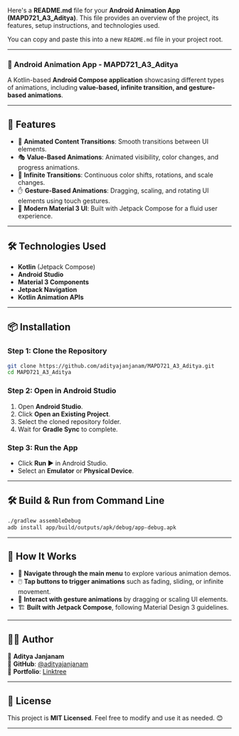 Here's a **README.md** file for your **Android Animation App (MAPD721_A3_Aditya)**. This file provides an overview of the project, its features, setup instructions, and technologies used.  

You can copy and paste this into a new `README.md` file in your project root.

---

### **📌 Android Animation App - MAPD721_A3_Aditya**
A Kotlin-based **Android Compose application** showcasing different types of animations, including **value-based, infinite transition, and gesture-based animations**.

---

## **🚀 Features**
- 🌟 **Animated Content Transitions**: Smooth transitions between UI elements.
- 🎭 **Value-Based Animations**: Animated visibility, color changes, and progress animations.
- 🔄 **Infinite Transitions**: Continuous color shifts, rotations, and scale changes.
- ✋ **Gesture-Based Animations**: Dragging, scaling, and rotating UI elements using touch gestures.
- 🎨 **Modern Material 3 UI**: Built with Jetpack Compose for a fluid user experience.

---

## **🛠️ Technologies Used**
- **Kotlin** (Jetpack Compose)
- **Android Studio**
- **Material 3 Components**
- **Jetpack Navigation**
- **Kotlin Animation APIs**
---

## **📦 Installation**
### **Step 1: Clone the Repository**
```sh
git clone https://github.com/adityajanjanam/MAPD721_A3_Aditya.git
cd MAPD721_A3_Aditya
```

### **Step 2: Open in Android Studio**
1. Open **Android Studio**.
2. Click **Open an Existing Project**.
3. Select the cloned repository folder.
4. Wait for **Gradle Sync** to complete.

### **Step 3: Run the App**
- Click **Run ▶️** in Android Studio.
- Select an **Emulator** or **Physical Device**.

---

## **🛠️ Build & Run from Command Line**
```sh
./gradlew assembleDebug
adb install app/build/outputs/apk/debug/app-debug.apk
```

---

## **🚀 How It Works**
- 📜 **Navigate through the main menu** to explore various animation demos.
- 🖱️ **Tap buttons to trigger animations** such as fading, sliding, or infinite movement.
- 🤹 **Interact with gesture animations** by dragging or scaling UI elements.
- 🏗️ **Built with Jetpack Compose**, following Material Design 3 guidelines.

---

## **👨‍💻 Author**
👤 **Aditya Janjanam**  
📌 **GitHub**: [@adityajanjanam](https://github.com/adityajanjanam)  
📌 **Portfolio**: [Linktree](https://linktr.ee/adityajanjanam)

---

## **📜 License**
This project is **MIT Licensed**. Feel free to modify and use it as needed. 😊

---
